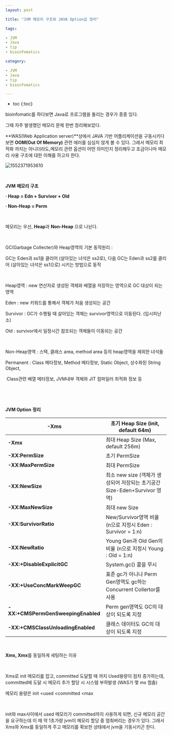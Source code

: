 ```yaml
---
layout: post

title: "JVM 메모리 구조와 JAVA Option값 정리"

tags:

- JVM
- Java
- tip
- bioinfomatics

category:

- JVM
- Java
- tip
- bioinfomatics

---
```

* toc
{:toc}

bioinfomatic를 하다보면 Java로 프로그램을 돌리는 경우가 종종 있다.

그때 자주 발생했던 메모리 문제 한번 정리해보았다.



**WAS(Web Application server)**상에서 JAVA 기반 어플리케이션을 구동시키다 보면 **OOM(Out Of Memory)** 관련 에러를 심심치 않게 볼 수 있다. 그래서 메모리 최적화 까지는 아니더라도,메모리 관련 옵션이 어떤 의미인지 정리해두고 조금이나마 메모리 사용 구조에 대한 이해를 하고자 한다.

![1552371953610](https://user-images.githubusercontent.com/23732754/54179175-5d93ba80-44db-11e9-97a9-45337f145aca.png)

​     

**JVM** **메모리 구조**

**· Heap = Edn + Survivor + Old**

**· Non-Heap = Perm**

​     

메모리는 우선, **Heap**과 **Non-Heap** 으로 나뉜다. 

​     

GC(Garbage Collecter)와 Heap영역의 기본 동작원리 : 

GC는 Eden과 ss1을 클리어 (살아있는 녀석은 ss2로), 다음 GC는 Eden과 ss2를 클리어 (살아있는 녀석은 ss1으로) 시키는 방법으로 동작

​     

Heap영역 : new 연산자로 생성된 객체와 배열을 저장하는 영역으로 GC 대상이 되는 영역

Eden : new 키워드를 통해서 객체가 처음 생성되는 공간

Survivor : GC가 수행될 때 살아있는 객체는 survivor영역으로 이동된다. (임시피난소)

Old : survivor에서 일정시간 참조되는 객체들이 이동되는 공간

​     

Non-Heap영역 : 스택, 클래스 area, method area 등의 heap영역을 제외한 녀석들

Permanent : Class 메타정보, Method 메타정보, Static Object, 상수화된 String Object, 

​            Class관련 배열 메타정보, JVM내부 객체와 JIT 컴파일러 최적화 정보 등

​     

​     

**JVM Option** **정리**

| **-Xms**                           | 초기 Heap Size (init, default 64m)                           |
| ---------------------------------- | ------------------------------------------------------------ |
| **-Xmx**                           | 최대 Heap Size (Max,  default 256m)                          |
| **-XX:PermSize**                   | 초기 PermSize                                                |
| **-XX:MaxPermSize**                | 최대 PermSize                                                |
| **-XX:NewSize**                    | 최소 new size (객체가 생성되어 저장되는 초기공간   Size-Eden+Survivor 영역) |
| **-XX:MaxNewSize**                 | 최대 new Size                                                |
| **-XX:SurvivorRatio**              | New/Survivor영역 비율   (n으로 지정시 Eden : Survivor = 1:n) |
| **-XX:NewRatio**                   | Young Gen과 Old Gen의 비율   (n으로 지정시 Young : Old = 1:n) |
| **-XX:+DisableExplicitGC**         | System.gc() 콜을 무시                                        |
| **-XX:+UseConcMarkWeepGC**         | 표준 gc가 아니나 Perm Gen영역도   gc하는 Concurrent Collertor를 사용 |
| **-XX:+CMSPermGenSweepingEnabled** | Perm gen영역도 GC의 대상이 되도록 지정                       |
| **-XX:+CMSClassUnloadingEnabled**  | 클래스 데이터도 GC의 대상이 되도록 지정                      |

​     

 **Xms, Xmx**를 동일하게 세팅하는 이유

​     

Xms로 init 메모리를 잡고, committed 도달할 때 까지 Used용량이 점차 증가하는데, committed에 도달 시 메모리 추가 할당 시 시스템 부하발생 (WAS가 몇 ms 멈춤)

메모리 용량은 init <used <committed <max 

​     

init와 max사이에서 used 메모리가 committed까지 사용하게 되면, 신규 메모리 공간을 요구하는데 이 때 약 1초가량 jvm이 메모리 할당 중 멈춰버리는 경우가 있다. 그래서 Xms와 Xmx를 동일하게 주고 메모리를 확보한 상태에서 jvm을 기동시키곤 한다. 
 
 
 
